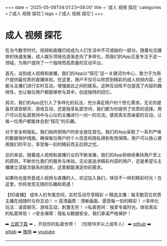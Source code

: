 +++
date = '2025-05-08T04:01:23+08:00'
title = '成人 视频 探花'
categories = ['成人 视频 探花']
tags = ['成人 视频 探花']
+++

# 成人 视频 探花

在当今数字时代，视频和直播已经成为人们生活中不可或缺的一部分。随着社交媒体的快速发展，成人娱乐领域也逐渐走向了多样化，而我们的App正是专注于这一领域，为用户提供了一个独特而高质量的互动平台。

首先，谈到成人视频和直播，我们的App以“探花”这一关键词为中心，致力于为用户提供最优质的直播体验。在这里，用户不仅可以欣赏到精彩的成人视频内容，还能与主播们进行实时互动，增强彼此之间的联系。这种互动性不仅提高了内容的趣味性，也让每位用户都能够参与其中，创造独特的回忆。

其次，我们的App还引入了多样化的玩法，充分满足用户的个性化需求。无论你是喜欢语音聊天、游戏互动，还是独享私密空间，我们都为你提供了优质的选择。用户可以在私密房间中与心仪的主播进行一对一的交流，感受真实而亲密的互动，让每一位用户都能体会到“探花”的乐趣。

对于安全和隐私，我们始终把用户的安全放在首位。我们的App采取了一系列严格的数据保护措施，确保每位用户的个人信息和隐私得到有效保障。用户可以放心使用我们的平台，享受每一刻的精彩而无后顾之忧。

总的来说，随着成人视频和直播行业的不断发展，我们的App将继续秉持用户至上的原则，不断优化我们的服务与体验。无论是追求精彩内容的用户，还是希望与主播建立深层次联系的朋友，这里都能满足你的需求。

如果你也是热爱成人视频与直播的人，欢迎加入我们，体验不一样的精彩时光！在这里，你将发现无限的乐趣和奇遇！

【6D直播】
成年人的专属空间，实时互动尽享精彩
🔥 精选主播：每天数百位优质主播在线随时与你互动！
🔥 高清画质：清晰画面，感受每一刻的精彩！
🔥多样化玩法：语音聊天、游戏互动，刺激无穷！
🔥私密房间：独享专属时光，体验真实的私密体验！
🔥安全保障：隐私与数据安全，我们承诺严格保护！

➡️ [立即下载](https://down123.s3.ap-east-1.amazonaws.com/down/down.html?channelCode=blog) ⬅️ ，开启你的私密世界！
（仅限18岁以上成年人）
➡️ [github](https://aldult-live.github.io/)
➡️ [gitlab](https://seo-09598d.gitlab.io/)
➡️ [推特](https://x.com/wegame33)
➡️ [youtube](https://www.youtube.com/@6Dlive)

---
